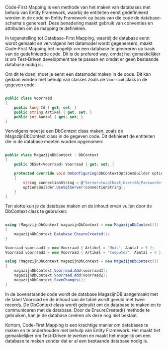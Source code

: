 Code-First Mapping is een methode van het maken van databases met behulp van Entity Framework, waarbij de entiteiten eerst gedefinieerd worden in de code en Entity Framework op basis van die code de database-schema's genereert. Deze benadering maakt gebruik van conventies en attributen om de mapping te definiëren.

In tegenstelling tot Database-First Mapping, waarbij de database eerst wordt gemaakt en vervolgens het datamodel wordt gegenereerd, maakt Code-First Mapping het mogelijk om een database te genereren op basis van de gedefinieerde code. Dit is de prefered way, omdat het gemakkelijker is om Test-Driven development toe te passen en omdat er geen bestaande database nodig is.

Om dit te doen, moet je eerst een datamodel maken in de code. Dit kan gedaan worden met behulp van classes zoals de `Voorraad` class in de gegeven code:
```c#

public class Voorraad
{
    public long Id { get; set; }
    public string Artikel { get; set; }
    public int Aantal { get; set; }
}
```
Vervolgens moet je een DbContext class maken, zoals de MagazijnDbContext class in de gegeven code. Dit definieert de entiteiten die in de database moeten worden opgenomen:
```c#

public class MagazijnDbContext : DbContext
{
    public DbSet<Voorraad> Voorraad { get; set; }

    protected override void OnConfiguring(DbContextOptionsBuilder optionsBuilder)
    {
        string connectionString = @"Server=localhost;User=SA;Password=**********;Database=MagazijnDB;TrustServerCertificate=true";
        optionsBuilder.UseSqlServer(connectionString);
    }
}
```
Ten slotte kun je de database maken en de inhoud ervan vullen door de DbContext class te gebruiken:
```c#

using (MagazijnDbContext magazijnDbContext = new MagazijnDbContext())
{
    magazijnDbContext.Database.EnsureCreated();
}

Voorraad voorraad1 = new Voorraad { Artikel = "Muis", Aantal = 5 };
Voorraad voorraad2 = new Voorraad { Artikel = "Computer", Aantal = 9 };

using (MagazijnDbContext magazijnDbContext = new MagazijnDbContext())
{
    magazijnDbContext.Voorraad.Add(voorraad1);
    magazijnDbContext.Voorraad.Add(voorraad2);
    magazijnDbContext.SaveChanges();
}
```
In de bovenstaande code wordt de database MagazijnDB aangemaakt met de tabel Voorraad en de inhoud van de tabel wordt gevuld met twee records. De DbContext class wordt gebruikt om de database te maken en te communiceren met de database. Door de EnsureCreated() methode te gebruiken, kan je de database creëren als deze nog niet bestaat.

Kortom, Code-First Mapping is een krachtige manier om databases te maken en te onderhouden met behulp van Entity Framework. Het maakt het gemakkelijker om Test-Driven te werken en maakt het mogelijk om een database te maken zonder dat er al een bestaande database nodig is.